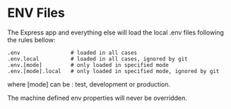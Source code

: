 # ENV Files

The Express app and everything else will load the local .env files following the rules bellow:

```
.env                # loaded in all cases
.env.local          # loaded in all cases, ignored by git
.env.[mode]         # only loaded in specified mode
.env.[mode].local   # only loaded in specified mode, ignored by git
```

where [mode] can be : test, development or production.

The machine defined env properties will never be overridden.
